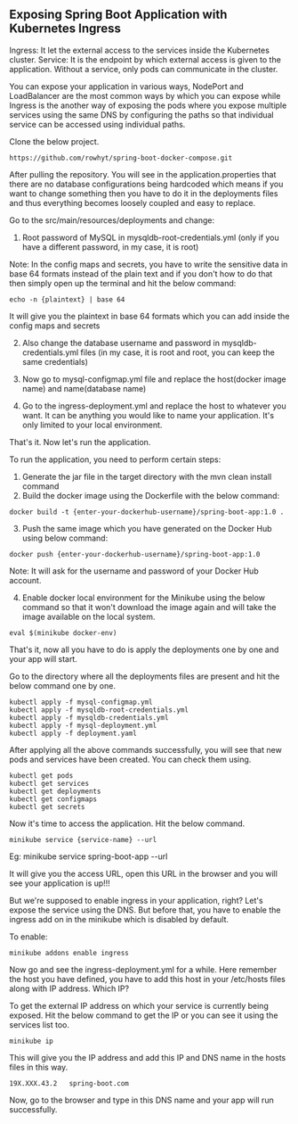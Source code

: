 ## Exposing Spring Boot Application with Kubernetes Ingress

Ingress: It let the external access to the services inside the Kubernetes cluster.
Service: It is the endpoint by which external access is given to the application. Without a service, only pods can communicate in the cluster.

You can expose your application in various ways, NodePort and LoadBalancer are the most common ways by which you can expose while Ingress is the another way of exposing the pods where you expose multiple services using the same DNS by configuring the paths so that individual service can be accessed using individual paths. 

Clone the below project.

```
https://github.com/rowhyt/spring-boot-docker-compose.git
```

After pulling the repository. You will see in the application.properties that there are no database configurations being hardcoded which means if you want to change something then you have to do it in the deployments files and thus everything becomes loosely coupled and easy to replace.

Go to the src/main/resources/deployments and change:

1. Root password of MySQL in mysqldb-root-credentials.yml (only if you have a different password, in my case, it is root)

Note: In the config maps and secrets, you have to write the sensitive data in base 64 formats instead of the plain text and if you don't how to do that then simply open up the terminal and hit the below command:

```
echo -n {plaintext} | base 64
```

It will give you the plaintext in base 64 formats which you can add inside the config maps and secrets

2. Also change the database username and password in mysqldb-credentials.yml files (in my case, it is root and root, you can keep the same credentials)

3. Now go to mysql-configmap.yml file and replace the host(docker image name) and name(database name)

4. Go to the ingress-deployment.yml and replace the host to whatever you want. It can be anything you would like to name your application. It's only limited to your local environment.

That's it. Now let's run the application.

To run the application, you need to perform certain steps:

1. Generate the jar file in the target directory with the mvn clean install command
2. Build the docker image using the Dockerfile with the below command:

```
docker build -t {enter-your-dockerhub-username}/spring-boot-app:1.0 .
```

3. Push the same image which you have generated on the Docker Hub using below command:

```
docker push {enter-your-dockerhub-username}/spring-boot-app:1.0
```

Note: It will ask for the username and password of your Docker Hub account.

4. Enable docker local environment for the Minikube using the below command so that it won't download the image again and will take the image available on the local system.

```
eval $(minikube docker-env)
```

That's it, now all you have to do is apply the deployments one by one and your app will start.

Go to the directory where all the deployments files are present and hit the below command one by one.

```
kubectl apply -f mysql-configmap.yml
kubectl apply -f mysqldb-root-credentials.yml
kubectl apply -f mysqldb-credentials.yml
kubectl apply -f mysql-deployment.yml
kubectl apply -f deployment.yaml
```

After applying all the above commands successfully, you will see that new pods and services have been created. You can check them using.

```
kubectl get pods
kubectl get services
kubectl get deployments
kubectl get configmaps
kubectl get secrets
```

Now it's time to access the application. Hit the below command.

```
minikube service {service-name} --url
```

Eg: minikube service spring-boot-app --url

It will give you the access URL, open this URL in the browser and you will see your application is up!!!

But we're supposed to enable ingress in your application, right? Let's expose the service using the DNS. But before that, you have to enable the ingress add on in the minikube which is disabled by default. 

To enable:

```
minikube addons enable ingress
```

Now go and see the ingress-deployment.yml for a while. Here remember the host you have defined, you have to add this host in your /etc/hosts files along with IP address. Which IP?

To get the external IP address on which your service is currently being exposed. Hit the below command to get the IP or you can see it using the services list too.

```
minikube ip
```

This will give you the IP address and add this IP and DNS name in the hosts files in this way.

```
19X.XXX.43.2   spring-boot.com
```

Now, go to the browser and type in this DNS name and your app will run successfully.
